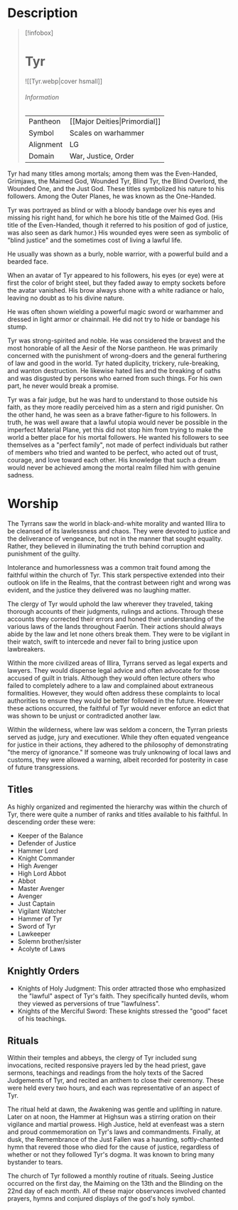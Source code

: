 # Description

> [!infobox]
> # Tyr
> ![[Tyr.webp|cover hsmall]]
> ###### Information
> | | |
> |---|---|
> | Pantheon | [[Major Deities\|Primordial]] |
> | Symbol | Scales on warhammer |
> | Alignment | LG |
> | Domain | War, Justice, Order |

Tyr had many titles among mortals; among them was the Even-Handed, Grimjaws, the Maimed God, Wounded Tyr, Blind Tyr, the Blind Overlord, the Wounded One, and the Just God. These titles symbolized his nature to his followers. Among the Outer Planes, he was known as the One-Handed.

Tyr was portrayed as blind or with a bloody bandage over his eyes and missing his right hand, for which he bore his title of the Maimed God. (His title of the Even-Handed, though it referred to his position of god of justice, was also seen as dark humor.) His wounded eyes were seen as symbolic of "blind justice" and the sometimes cost of living a lawful life.

He usually was shown as a burly, noble warrior, with a powerful build and a bearded face.

When an avatar of Tyr appeared to his followers, his eyes (or eye) were at first the color of bright steel, but they faded away to empty sockets before the avatar vanished. His brow always shone with a white radiance or halo, leaving no doubt as to his divine nature.

He was often shown wielding a powerful magic sword or warhammer and dressed in light armor or chainmail. He did not try to hide or bandage his stump.

Tyr was strong-spirited and noble. He was considered the bravest and the most honorable of all the Aesir of the Norse pantheon. He was primarily concerned with the punishment of wrong-doers and the general furthering of law and good in the world. Tyr hated duplicity, trickery, rule-breaking, and wanton destruction. He likewise hated lies and the breaking of oaths and was disgusted by persons who earned from such things. For his own part, he never would break a promise.

Tyr was a fair judge, but he was hard to understand to those outside his faith, as they more readily perceived him as a stern and rigid punisher. On the other hand, he was seen as a brave father-figure to his followers. In truth, he was well aware that a lawful utopia would never be possible in the imperfect Material Plane, yet this did not stop him from trying to make the world a better place for his mortal followers. He wanted his followers to see themselves as a "perfect family", not made of perfect individuals but rather of members who tried and wanted to be perfect, who acted out of trust, courage, and love toward each other. His knowledge that such a dream would never be achieved among the mortal realm filled him with genuine sadness.

# Worship

The Tyrrans saw the world in black-and-white morality and wanted Illira to be cleansed of its lawlessness and chaos. They were devoted to justice and the deliverance of vengeance, but not in the manner that sought equality. Rather, they believed in illuminating the truth behind corruption and punishment of the guilty.

Intolerance and humorlessness was a common trait found among the faithful within the church of Tyr. This stark perspective extended into their outlook on life in the Realms, that the contrast between right and wrong was evident, and the justice they delivered was no laughing matter.

The clergy of Tyr would uphold the law wherever they traveled, taking thorough accounts of their judgments, rulings and actions. Through these accounts they corrected their errors and honed their understanding of the various laws of the lands throughout Faerûn. Their actions should always abide by the law and let none others break them. They were to be vigilant in their watch, swift to intercede and never fail to bring justice upon lawbreakers.

Within the more civilized areas of Illira, Tyrrans served as legal experts and lawyers. They would dispense legal advice and often advocate for those accused of guilt in trials. Although they would often lecture others who failed to completely adhere to a law and complained about extraneous formalities. However, they would often address these complaints to local authorities to ensure they would be better followed in the future. However these actions occurred, the faithful of Tyr would never enforce an edict that was shown to be unjust or contradicted another law.

Within the wilderness, where law was seldom a concern, the Tyrran priests served as judge, jury and executioner. While they often equated vengeance for justice in their actions, they adhered to the philosophy of demonstrating "the mercy of ignorance." If someone was truly unknowing of local laws and customs, they were allowed a warning, albeit recorded for posterity in case of future transgressions.

## Titles
As highly organized and regimented the hierarchy was within the church of Tyr, there were quite a number of ranks and titles available to his faithful. In descending order these were:

- Keeper of the Balance
- Defender of Justice
- Hammer Lord
- Knight Commander
- High Avenger
- High Lord Abbot
- Abbot
- Master Avenger
- Avenger
- Just Captain
- Vigilant Watcher
- Hammer of Tyr
- Sword of Tyr
- Lawkeeper
- Solemn brother/sister
- Acolyte of Laws

## Knightly Orders

- Knights of Holy Judgment: This order attracted those who emphasized the "lawful" aspect of Tyr's faith. They specifically hunted devils, whom they viewed as perversions of true "lawfulness".
- Knights of the Merciful Sword: These knights stressed the "good" facet of his teachings.

## Rituals

Within their temples and abbeys, the clergy of Tyr included sung invocations, recited responsive prayers led by the head priest, gave sermons, teachings and readings from the holy texts of the Sacred Judgements of Tyr, and recited an anthem to close their ceremony. These were held every two hours, and each was representative of an aspect of Tyr.

The ritual held at dawn, the Awakening was gentle and uplifting in nature. Later on at noon, the Hammer at Highsun was a stirring oration on their vigilance and martial prowess. High Justice, held at evenfeast was a stern and proud commemoration on Tyr's laws and commandments. Finally, at dusk, the Remembrance of the Just Fallen was a haunting, softly-chanted hymn that revered those who died for the cause of justice, regardless of whether or not they followed Tyr's dogma. It was known to bring many bystander to tears.

The church of Tyr followed a monthly routine of rituals. Seeing Justice occurred on the first day, the Maiming on the 13th and the Blinding on the 22nd day of each month. All of these major observances involved chanted prayers, hymns and conjured displays of the god's holy symbol.